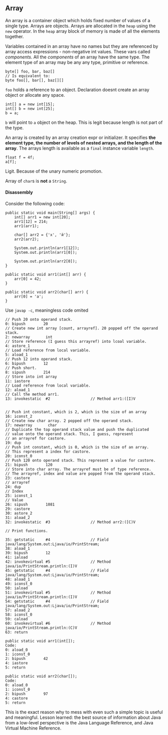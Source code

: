 ## Array
An array is a container object which holds fixed number of values of a single type. Arrays are objects. Arrays are allocated in the `heap` using the `new` operator. In the `heap` array block of memory is made of all the elements together.

Variables contained in an array have no names but they are referenced by array access expressions - non-negative int values. These vars called *components*. All the *components* of an array have the same type. The element type of an array may be any any type, primitive or reference.

```
byte[] foo, bar, baz[]
// Is equivalent to:
byte foo[], bar[], baz[][]
```

`foo` holds a reference to an object. Declaration doesnt create an array object or allocate any space.

```
int[] a = new int[15];
int[] b = new int[25];
b = a;
```

`b` will point to `a` object on the heap. This is legit because length is not part of the type.

An array is created by an array creation expr or initializer. It specifies **the element type, the number of levels of nested arrays, and the length of the array**. The arrays length is available as a `final` instance variable `length`.

```
float f = 4f;
a[f];
```

Ligit. Because of the unary numeric promotion.

Array of `char`s is **not** a `String`.



#### Disassembly

Consider the following code:

```
public static void main(String[] args) {
    int[] arr1 = new int[20];
    arr1[12] = 214;
    arr1(arr1);

    char[] arr2 = {'x', 'й'};
    arr2(arr2);

    System.out.println(arr1[12]);
    System.out.println(arr1[0]);

    System.out.println(arr2[0]);
}

public static void arr1(int[] arr) {
	arr[0] = 42;
}

public static void arr2(char[] arr) {
	arr[0] = 'a';
}
```

Use `javap -c`, meaningless code omited

```
// Push 20 onto operand stack.
0: bipush        20
// Create new int array [count, arrayref]. 20 popped off the operand stack.
2: newarray       int
// Store reference (I guess this arrayref) into lcoal variable.
4: astore_1
// Load reference from local variable.
5: aload_1
// Push 12 into operand stack.
6: bipush        12
// Push short. 
8: sipush        214
// Store into int array
11: iastore
// Load reference from local variable.
12: aload_1
// Call the method arr1.
13: invokestatic  #2                  // Method arr1:([I)V


// Push int constant, which is 2, which is the size of an array
16: iconst_2
// Create new char array. 2 popped off the operand stack.
17: newarray       char
// Duplicate the top operand stack value and push the duplicated
// value onto the operand stack. This, I guess, represent
// an arrayref for castore.
19: dup
// Push int constant, which is 0, which is the size of an array.
// This represent a index for castore.
20: iconst_0
// Push 120 onto operand stack. This represent a value for castore.
21: bipush        120
// Store into char array. The arrayref must be of type reference.
// The arrayref, index and value are popped from the operand stack.
23: castore
// arrayref
24: dup
// Index
25: iconst_1
// Value
26: sipush        1081
29: castore
30: astore_2
31: aload_2
32: invokestatic  #3                  // Method arr2:([C)V

// Print functions.

35: getstatic     #4                  // Field java/lang/System.out:Ljava/io/PrintStream;
38: aload_1
39: bipush        12
41: iaload
42: invokevirtual #5                  // Method java/io/PrintStream.println:(I)V
45: getstatic     #4                  // Field java/lang/System.out:Ljava/io/PrintStream;
48: aload_1
49: iconst_0
50: iaload
51: invokevirtual #5                  // Method java/io/PrintStream.println:(I)V
54: getstatic     #4                  // Field java/lang/System.out:Ljava/io/PrintStream;
57: aload_2
58: iconst_0
59: caload
60: invokevirtual #6                  // Method java/io/PrintStream.println:(C)V
63: return

public static void arr1(int[]);
Code:
0: aload_0
1: iconst_0
2: bipush        42
4: iastore
5: return

public static void arr2(char[]);
Code:
0: aload_0
1: iconst_0
2: bipush        97
4: castore
5: return
```


This is the exact reason why to mess with even such a simple topic is useful and meaningful. Lesson learned: the best source of information about Java from a low-level perspective is the Java Language Reference, and Java Virtual Machine Reference.

